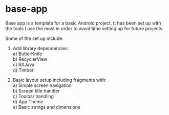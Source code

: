 # base-app

Base app is a template for a basic Android project. It has been set up with the tools I use the most in order to avoid time setting up for future projects.  
  
Some of the set up include:

1) Add library dependencies:  
a) ButterKnife  
b) RecyclerView  
c) RXJava  
d) Timber  
  
2) Basic layout setup including fragments with:  
a) Simple screen navigation  
b) Screen title handler  
c) Toolbar handling  
d) App Theme  
e) Basic strings and dimensions  
